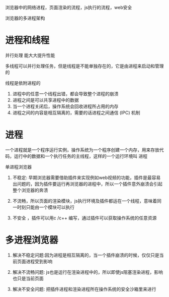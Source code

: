 浏览器中的网络进程，页面渲染的流程，js执行的流程，web安全

浏览器的多进程架构

# 进程和线程
并行处理 能大大提升性能

多线程可以并行处理任务，但是线程是不能单独存在的，它是由进程来启动和管理的

线程是依附进程的

1. 进程中的任意一个线程出错，都会导致整个进程的崩溃
2. 进程之间是可以共享进程中的数据
3. 当一个进程关闭后，操作系统会回收进程所占用的内存
4. 进程之间的内容是相互隔离的，需要的话进程之间通信 (IPC) 机制

# 进程

一个进程就是一个程序运行实例，操作系统为一个程序创建一个内存，用来存放代码，运行中的数据和一个执行任务的主线程，这样的一个运行环境叫 进程


单进程浏览器

1. 不稳定: 早期浏览器需要借助插件来实现例如web视频的功能，插件是最容易出问题的，因为插件要运行再浏览器的进程中，所以一个插件意外崩溃会引起整个浏览器的奔溃

2. 不流畅，所以页面的渲染模块，js执行环境及插件都运在一个线程，意味着同一时刻只能由一个模块可以执行

3. 不安全 ，插件可以用c /c++ 编写，通过插件可以获取操作系统的任意资源


# 多进程浏览器

1. 解决不稳定问题:因为进程是相互隔离的，当一个插件崩溃的时候，仅仅只是当前页面进程受到影响

2. 解决不流畅问题: js也是运行在渲染进程中的，所以即使js阻塞渲染进程，影响也只是当前页面

3. 解决不安全问题: 把插件进程和渲染进程所在操作系统的安全沙箱里来进行